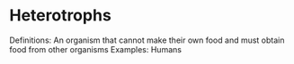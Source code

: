# Heterotrophs

Definitions: An organism that cannot make their own food and must obtain food from other organisms
Examples: Humans